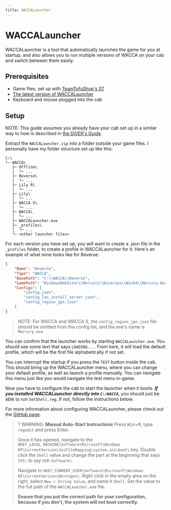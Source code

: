 ```yaml
---
title: WACCALauncher
---
```

# WACCALauncher

WACCALauncher is a tool that automatically launches the game for you
at startup, and also allows you to run multiple versions of WACCA on your cab and switch between them easily.

## Prerequisites

- Game files, set up with [TeamTofuShop's ST](https://gitea.tendokyu.moe/TeamTofuShop/segatools)
- [The latest version of WACCALauncher](https://github.com/YellowberryHN/WACCALauncher/releases/latest)
- Keyboard and mouse plugged into the cab

## Setup

NOTE: This guide assumes you already have your cab set up in a similar way to how is described in [the DiVER's Guide](guide.md).

Extract the `WACCALauncher.zip` into a folder outside your game files.
I personally have my folder structure set up like this:

```text
C:\
└─ WACCA\
   ├─ Offline\
   │  └─ ...
   ├─ Reverse\
   │  └─ ...
   ├─ Lily R\
   │  └─ ...
   ├─ Lily\
   │  └─ ...
   ├─ WACCA S\
   │  └─ ...
   ├─ WACCA\
   │  └─ ...
   ├─ WACCALauncher.exe
   ├─ _profiles\
   │  └─ ...
   └─ <other launcher files>
```

For each version you have set up, you will want to create a .json file in the `_profiles` folder, to create a profile in WACCALauncher for it.
Here's an example of what mine looks like for Reverse:

```json
{
	"Name": "Reverse",
	"Type": "WACCA",
	"BasePath": "C:\\WACCA\\Reverse",
	"GamePath": "WindowsNoEditor\\Mercury\\Binaries\\Win64\\Mercury-Win64-Shipping.exe",
	"Configs": [
		"config.json",
		"config_lan_install_server.json",
		"config_region_jpn.json"
	]
}
```

> NOTE: For WACCA and WACCA S, the `config_region_jpn.json` file should be omitted from the config list, and the exe's name is `Mercury.exe`

You can confirm that the launcher works by starting `WACCALauncher.exe`. You should see some text that says `LOADING...`. From here, it will load the default profile, which will be the first file alphabetically if not set.

You can interrupt the startup if you press the `TEST` button inside the cab. This should bring up the WACCALauncher menu, where you can change your default profile, as well as launch a profile manually. You can navigate this menu just like you would navigate the test menu in-game.

Now you have to configure the cab to start the launcher when it boots. ***If you installed WACCALauncher directly into `C:/WACCA`***, you should just be able to run `SetShell.reg`. If not, follow the instructions below.

For more information about configuring WACCALauncher, please check out the [GitHub page](https://github.com/yellowberryHN/WACCALauncher).

>? WARNING: **Manual Auto-Start Instructions**
> Press <kbd>Win</kbd>+<kbd>R</kbd>, type `regedit` and press Enter.
> 
> Once it has opened, navigate to the `HKEY_LOCAL_MACHINE\Software\Microsoft\Windows NT\CurrentVersion\IniFileMapping\system.ini\boot\` key.
> Double click the `Shell` value and change the part at the beginning that says `SYS:` to say `USR:Software\`.
> 
> Navigate to `HKEY_CURRENT_USER\Software\Microsoft\Windows NT\CurrentVersion\Winlogon\`.
> Right click in the empty area on the right, select `New > String Value`, and name it `Shell`.
> Set the value to the full path of the `WACCALauncher.exe` file.
> 
> **Ensure that you put the correct path for your configuration, because if you don't, the system will not boot correctly.**
